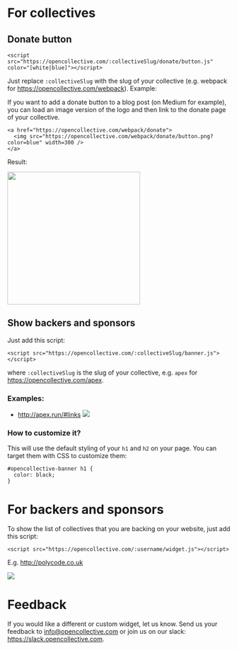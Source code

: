 # For collectives

## Donate button

    <script src="https://opencollective.com/:collectiveSlug/donate/button.js" color="[white|blue]"></script>

Just replace `:collectiveSlug` with the slug of your collective (e.g. webpack for https://opencollective.com/webpack).
Example:
<center><script src="https://opencollective.com/webpack/donate/button.js"></script><script src="https://opencollective.com/webpack/donate/button.js" color="blue"></script></center>

If you want to add a donate button to a blog post (on Medium for example), you can load an image version of the logo and then link to the donate page of your collective.

    <a href="https://opencollective.com/webpack/donate">
      <img src="https://opencollective.com/webpack/donate/button.png?color=blue" width=300 />
    </a>

Result:

<a href="https://opencollective.com/webpack/donate"><img src="https://opencollective.com/webpack/donate/button.png?color=blue" width=300 /></a>


## Show backers and sponsors

Just add this script:

    <script src="https://opencollective.com/:collectiveSlug/banner.js"></script>

where `:collectiveSlug` is the slug of your collective, e.g. `apex` for https://opencollective.com/apex.

### Examples:
- http://apex.run/#links
![](https://cl.ly/3g2V3M200U2d/Screen%20Shot%202016-07-18%20at%204.34.48%20PM.png)

### How to customize it?

This will use the default styling of your `h1` and `h2` on your page.
You can target them with CSS to customize them:

    #opencollective-banner h1 {
      color: black;
    }


# For backers and sponsors

To show the list of collectives that you are backing on your website, just add this script:

    <script src="https://opencollective.com/:username/widget.js"></script>

E.g. http://polycode.co.uk

![](https://cl.ly/01082x0W042G/Screen%20Shot%202017-02-27%20at%205.22.09%20PM.png)


# Feedback

If you would like a different or custom widget, let us know. Send us your feedback to info@opencollective.com or join us on our slack: https://slack.opencollective.com.